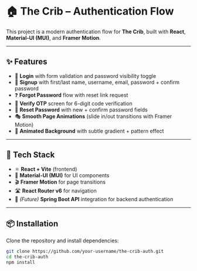 # 🏠 The Crib – Authentication Flow

This project is a modern authentication flow for **The Crib**, built with **React**, **Material-UI (MUI)**, and **Framer Motion**.

---

## ✨ Features

- 🔐 **Login** with form validation and password visibility toggle  
- 📝 **Signup** with first/last name, username, email, password + confirm password  
- ❓ **Forgot Password** flow with reset link request  
- 🔑 **Verify OTP** screen for 6-digit code verification  
- 🔄 **Reset Password** with new + confirm password fields  
- 🎭 **Smooth Page Animations** (slide in/out transitions with Framer Motion)  
- 🎨 **Animated Background** with subtle gradient + pattern effect  

---

## 🚀 Tech Stack

- ⚛️ **React + Vite** (frontend)  
- 🎨 **Material-UI (MUI)** for UI components  
- 🎬 **Framer Motion** for page transitions  
- 🛣️ **React Router v6** for navigation  
- 🔧 *(Future)* **Spring Boot API** integration for backend authentication  

---

## 📦 Installation

Clone the repository and install dependencies:

```bash
git clone https://github.com/your-username/the-crib-auth.git
cd the-crib-auth
npm install
